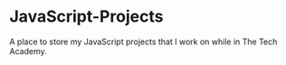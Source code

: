 # JavaScript-Projects
 A place to store my JavaScript projects that I work on while in The Tech Academy.
